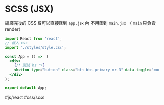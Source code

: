 # SCSS (JSX)
編譯完後的 CSS 檔可以直接匯到 `app.jsx` 內
不用匯到 `main.jsx` （ `main` 只負責 render）

```jsx
import React from 'react';
// 匯入 css 
import './styles/style.css';

const App = () =>  (
  <div>
    {/* 測試 bs */}
    <button type="button" class="btn btn-primary mr-3" data-toggle="modal" data-target="#exampleModal">Toggle example modal</button>
  </div>
);

export default App; 
```

#js/react #css/scss 